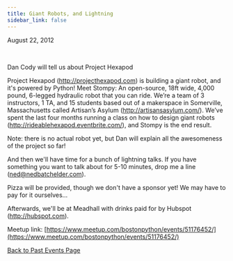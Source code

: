 ```yaml
---
title: Giant Robots, and Lightning
sidebar_link: false
---
```


August 22, 2012


   

Dan Cody will tell us about Project Hexapod

Project Hexapod (http://projecthexapod.com) is building a giant robot, and it's powered by Python! Meet Stompy: An open-source, 18ft wide, 4,000 pound, 6-legged hydraulic robot that you can ride. We’re a team of 3 instructors, 1 TA, and 15 students based out of a makerspace in Somerville, Massachusetts called Artisan’s Asylum (http://artisansasylum.com/). We’ve spent the last four months running a class on how to design giant robots (http://rideablehexapod.eventbrite.com/), and Stompy is the end result.

Note: there is no actual robot yet, but Dan will explain all the awesomeness of the project so far!

And then we'll have time for a bunch of lightning talks. If you have something you want to talk about for 5-10 minutes, drop me a line (ned@nedbatchelder.com).

Pizza will be provided, though we don't have a sponsor yet! We may have to pay for it ourselves...

Afterwards, we'll be at Meadhall with drinks paid for by Hubspot (http://hubspot.com).


Meetup link: [https://www.meetup.com/bostonpython/events/51176452/](https://www.meetup.com/bostonpython/events/51176452/)

[Back to Past Events Page](index.md)